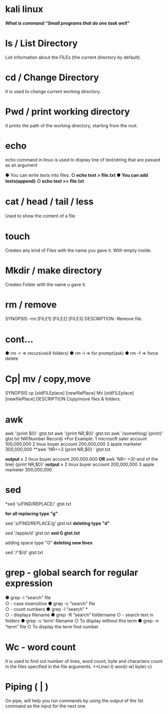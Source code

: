 # kali linux
***What is command
“Small programs that do one task well”***

# ls / List Directory
 List  information  about  the FILEs (the current directory by default).
 
# cd / Change Directory
 It is used to change current working directory. 

# Pwd / print working directory
   It prints the path of the working directory, starting from the root.


# echo
  echo command in linux is used to display line of text/string that are passed as an argument 


● You can write texts into ﬁles.
**○ echo text > ﬁle.txt** 
**● You can add texts(append)** 
**○ echo text >> ﬁle.txt**


# cat / head / tail / less
 Used to show the content of a ﬁle


# touch
Creates any kind of Files with the name you gave it. With empty inside.



# Mkdir / make directory 
Creates Folder with the name u gave it.


# rm / remove
SYNOPSIS
-rm  [FILE1] [FILE2] [FILE3]
DESCRIPTION
-Remove ﬁle.

# cont…
● rm -r   => recursive(4 folders) 
● rm -i    => for prompt(ask) 
● rm -f    => force delete


# Cp| mv  / copy,move
SYNOPSIS
       cp [oldFILEplace] [newﬁlePlace]
       Mv  [oldFILEplace] [newﬁlePlace]
DESCRIPTION
       Copy/move  ﬁles & folders.

# awk
awk '{print $0}' gtst.txt
awk '{print NR,$0}' gtst.txt
awk '/something/ {print}' gtst.txt
NR(Number Record)
*For Example.
1 microsoft saler account 100,000,000
2 linux buyer account 200,000,000
3 apple marketer 300,000,000
**awk 'NR==3 {print NR,$0} ' gtst.txt

**output =**
2 linux buyer account 200.000.000
**OR** 
awk 'NR= =3(-end of the line) {print NR,$0}'
**output =**
2 linux buyer account 200,000,000
3 apple marketer 300,000,000


# sed
*sed 's/FIND/REPLACE/' gtst.txt

**for all replacing type "g"**

sed 's/FIND/REPLACE/g' gtst.txt
**deleting type "d"**

sed '/apple/d' gtst.txt
**sed G gtst.txt**

adding space type "G"
**deleting new lines**

sed '/^$/d' gtst.txt
       


# grep - global search for regular expression
● grep -i “search” ﬁle     
○ - case insensitive 
● grep -c “search” ﬁle    
○ - count numbers 
● grep -l “search” *   
○ -  displays ﬁlename 
● grep -R “search” foldername 
○ - search text in folders 
● grep -v ‘term’ ﬁlename 
○ To display without this term 
● grep -n “term” ﬁle 
○ To display the term ﬁnd number 



# Wc - word count
   It is used to find out number of lines, word count, byte and characters count in the files specified in the file arguments.
**Line(-l)      word(-w)      byte(-c) 


# Piping ( | )
On pipe, will help you run commands by using the output of the 1st command as the input for the next one


